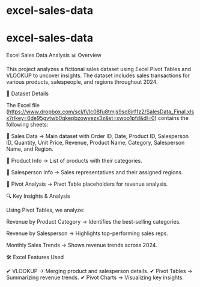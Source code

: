 # excel-sales-data
# excel-sales-data
Excel Sales Data Analysis
📊 Overview

This project analyzes a fictional sales dataset using Excel Pivot Tables and VLOOKUP to uncover insights. The dataset includes sales transactions for various products, salespeople, and regions throughout 2024.

📂 Dataset Details

The Excel file (https://www.dropbox.com/scl/fi/lc08fu8tmjs9sd8irf1z2/SalesData_Final.xlsx?rlkey=6de95gvtwb0qkepbzowyezs3z&st=xwoo1pfd&dl=0) contains the following sheets:

📄 Sales Data → Main dataset with Order ID, Date, Product ID, Salesperson ID, Quantity, Unit Price, Revenue, Product Name, Category, Salesperson Name, and Region.

📄 Product Info → List of products with their categories.

📄 Salesperson Info → Sales representatives and their assigned regions.

📄 Pivot Analysis → Pivot Table placeholders for revenue analysis.


🔍 Key Insights & Analysis

Using Pivot Tables, we analyze:

Revenue by Product Category → Identifies the best-selling categories.

Revenue by Salesperson → Highlights top-performing sales reps.

Monthly Sales Trends → Shows revenue trends across 2024.


🛠 Excel Features Used

✔ VLOOKUP → Merging product and salesperson details.
✔ Pivot Tables → Summarizing revenue trends.
✔ Pivot Charts → Visualizing key insights.
